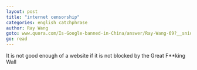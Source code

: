 ```yaml
---
layout: post
title: "internet censorship"
categories: english catchphrase
author: Ray Wang
goto: www.quora.com/Is-Google-banned-in-China/answer/Ray-Wang-69?__snids__=1115527674&__nsrc__=4?ref=speak.junglestar.org
go: read
---
```

It is not good enough of a website if it is not blocked by the Great F**king Wall
